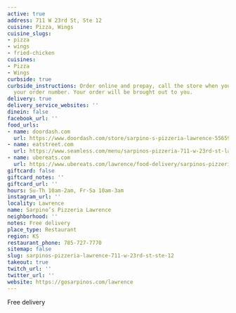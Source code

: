 ```yaml
---
active: true
address: 711 W 23rd St, Ste 12
cuisine: Pizza, Wings
cuisine_slugs:
- pizza
- wings
- fried-chicken
cuisines:
- Pizza
- Wings
curbside: true
curbside_instructions: Order online and prepay, call the store when you arrive with
  your order number. Your order will be brought out to you.
delivery: true
delivery_service_websites: ''
dinein: false
facebook_url: ''
food_urls:
- name: doordash.com
  url: https://www.doordash.com/store/sarpino-s-pizzeria-lawrence-556594/en-US
- name: eatstreet.com
  url: https://www.seamless.com/menu/sarpinos-pizzeria-711-w-23rd-st-lawrence/414249
- name: ubereats.com
  url: https://www.ubereats.com/lawrence/food-delivery/sarpinos-pizzeria-711-w-23rd-st/klsK8vOhSS2wJC97GzohLw
giftcard: false
giftcard_notes: ''
giftcard_url: ''
hours: Su-Th 10am-2am, Fr-Sa 10am-3am
instagram_url: ''
locality: Lawrence
name: Sarpino’s Pizzeria Lawrence
neighborhood: ''
notes: Free delivery
place_type: Restaurant
region: KS
restaurant_phone: 785-727-7770
sitemap: false
slug: sarpinos-pizzeria-lawrence-711-w-23rd-st-ste-12
takeout: true
twitch_url: ''
twitter_url: ''
website: https://gosarpinos.com/lawrence
---
```


Free delivery